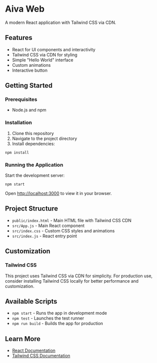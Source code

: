 # Aiva Web

A modern React application with Tailwind CSS via CDN.

## Features

- React for UI components and interactivity
- Tailwind CSS via CDN for styling
- Simple "Hello World" interface
- Custom animations
- Interactive button

## Getting Started

### Prerequisites

- Node.js and npm

### Installation

1. Clone this repository
2. Navigate to the project directory
3. Install dependencies:

```
npm install
```

### Running the Application

Start the development server:

```
npm start
```

Open [http://localhost:3000](http://localhost:3000) to view it in your browser.

## Project Structure

- `public/index.html` - Main HTML file with Tailwind CSS CDN
- `src/App.js` - Main React component
- `src/index.css` - Custom CSS styles and animations
- `src/index.js` - React entry point

## Customization

### Tailwind CSS

This project uses Tailwind CSS via CDN for simplicity. For production use, consider installing Tailwind CSS locally for better performance and customization.

## Available Scripts

- `npm start` - Runs the app in development mode
- `npm test` - Launches the test runner
- `npm run build` - Builds the app for production

## Learn More

- [React Documentation](https://reactjs.org/)
- [Tailwind CSS Documentation](https://tailwindcss.com/docs)
